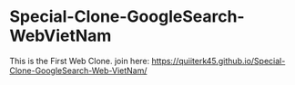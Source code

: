# Special-Clone-GoogleSearch-WebVietNam
This is the First Web Clone.
join here: https://quiiterk45.github.io/Special-Clone-GoogleSearch-Web-VietNam/
